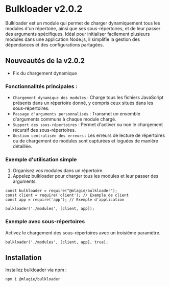 # Bulkloader v2.0.2

Bulkloader est un module qui permet de charger dynamiquement tous les modules d'un répertoire, ainsi que ses sous-répertoires, et de leur passer des arguments spécifiques. Idéal pour initialiser facilement plusieurs modules dans une application Node.js, il simplifie la gestion des dépendances et des configurations partagées.

## Nouveautés de la v2.0.2
* Fix du chargement dynamique

### Fonctionnalités principales :
* `Chargement dynamique des modules` : Charge tous les fichiers JavaScript présents dans un répertoire donné, y compris ceux situés dans les sous-répertoires.
* `Passage d'arguments personnalisés` : Transmet un ensemble d'arguments communs à chaque module chargé.
* `Support des sous-répertoires` : Permet d'activer ou non le chargement récursif des sous-répertoires.
* `Gestion centralisée des erreurs` : Les erreurs de lecture de répertoires ou de chargement de modules sont capturées et loguées de manière détaillée.
### Exemple d'utilisation simple
1. Organisez vos modules dans un répertoire.
2. Appelez bulkloader pour charger tous les modules et leur passer des arguments.
```
const bulkloader = require("@mlagie/bulkloader");
const client = require('client'); // Exemple de client
const app = require('app'); // Exemple d'application

bulkloader('./modules', [client, app]);
```
### Exemple avec sous-répertoires
Activez le chargement des sous-répertoires avec un troisième paramètre.
```
bulkloader('./modules', [client, app], true);
```
## Installation
Installez bulkloader via npm :
```
npm i @mlagie/bulkloader
```
